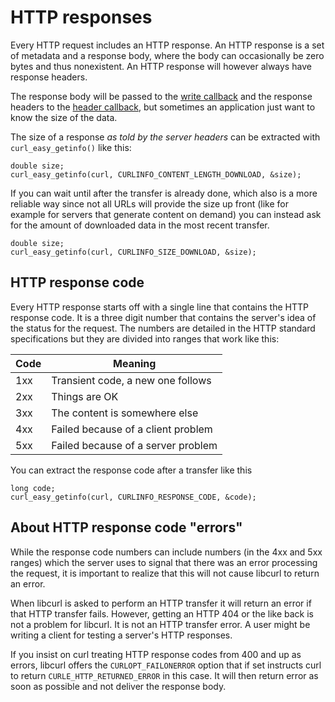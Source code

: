 # HTTP responses

Every HTTP request includes an HTTP response. An HTTP response is a set of
metadata and a response body, where the body can occasionally be zero bytes
and thus nonexistent. An HTTP response will however always have response
headers.

The response body will be passed to the [write
callback](../libcurl/callbacks/write.md) and the response headers to the
[header callback](../libcurl/callbacks/header.md), but sometimes an
application just want to know the size of the data.

The size of a response *as told by the server headers* can be extracted with
`curl_easy_getinfo()` like this:

    double size;
    curl_easy_getinfo(curl, CURLINFO_CONTENT_LENGTH_DOWNLOAD, &size);

If you can wait until after the transfer is already done, which also is a more
reliable way since not all URLs will provide the size up front (like for
example for servers that generate content on demand) you can instead ask for
the amount of downloaded data in the most recent transfer.

    double size;
    curl_easy_getinfo(curl, CURLINFO_SIZE_DOWNLOAD, &size);

## HTTP response code

Every HTTP response starts off with a single line that contains the HTTP
response code. It is a three digit number that contains the server's idea of
the status for the request. The numbers are detailed in the HTTP standard
specifications but they are divided into ranges that work like this:

| Code | Meaning                               |
|------|---------------------------------------|
|1xx   | Transient code, a new one follows     |
|2xx   | Things are OK                         |
|3xx   | The content is somewhere else         |
|4xx   | Failed because of a client problem    |
|5xx   | Failed because of a server problem    |

You can extract the response code after a transfer like this

    long code;
    curl_easy_getinfo(curl, CURLINFO_RESPONSE_CODE, &code);

## About HTTP response code "errors"

While the response code numbers can include numbers (in the 4xx and 5xx ranges)
which the server uses to signal that there was an error processing the request,
it is important to realize that this will not cause libcurl to return an
error.

When libcurl is asked to perform an HTTP transfer it will return an error if
that HTTP transfer fails. However, getting an HTTP 404 or the like back is not
a problem for libcurl. It is not an HTTP transfer error. A user might be
writing a client for testing a server's HTTP responses.

If you insist on curl treating HTTP response codes from 400 and up as errors,
libcurl offers the `CURLOPT_FAILONERROR` option that if set instructs curl to
return `CURLE_HTTP_RETURNED_ERROR` in this case. It will then return error as
soon as possible and not deliver the response body.
